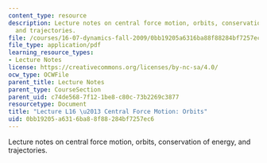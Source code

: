 ```yaml
---
content_type: resource
description: Lecture notes on central force motion, orbits, conservation of energy,
  and trajectories.
file: /courses/16-07-dynamics-fall-2009/0bb19205a6316ba88f88284bf7257ec6_MIT16_07F09_Lec16.pdf
file_type: application/pdf
learning_resource_types:
- Lecture Notes
license: https://creativecommons.org/licenses/by-nc-sa/4.0/
ocw_type: OCWFile
parent_title: Lecture Notes
parent_type: CourseSection
parent_uid: c74de568-7f12-1be8-c80c-73b2269c3877
resourcetype: Document
title: "Lecture L16 \u2013 Central Force Motion: Orbits"
uid: 0bb19205-a631-6ba8-8f88-284bf7257ec6
---
```

Lecture notes on central force motion, orbits, conservation of energy, and trajectories.